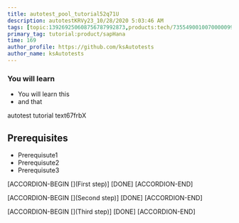 ```yaml
---
title: autotest_pool_tutorial52q71U
description: autotestKRVy23_10/28/2020 5:03:46 AM
tags: [topic:139269250608756787992873,products:tech/73554900100700000996,tutorial:experience/advanced]
primary_tag: tutorial:product/sapHana
time: 169
author_profile: https://github.com/ksAutotests
author_name: ksAutotests
---
```

### You will learn
- You will learn this
- and that

autotest tutorial text67frbX

## Prerequisites
- Prerequisute1
- Prerequisute2
- Prerequisute3

[ACCORDION-BEGIN [](First step)]
[DONE]
[ACCORDION-END]

[ACCORDION-BEGIN [](Second step)]
[DONE]
[ACCORDION-END]

[ACCORDION-BEGIN [](Third step)]
[DONE]
[ACCORDION-END]

